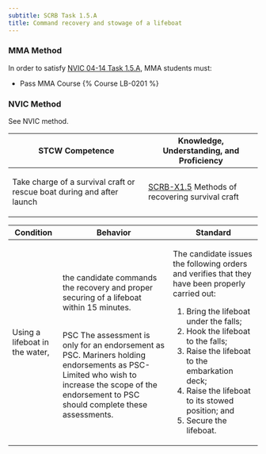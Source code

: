 ```yaml
---
subtitle: SCRB Task 1.5.A 
title: Command recovery and stowage of a lifeboat
---
```



### MMA Method

In order to satisfy  [NVIC 04-14  Task  1.5.A](/stcw23/assets/images/nvic-04-14.pdf), MMA students must:

* Pass MMA Course {% Course LB-0201 %}


### NVIC Method

<a onclick="togglevisibility('nvic_methods')" >See NVIC method.</a>

<div id='nvic_methods' class='hide'>

<table>
<thead>
<tr>
<th class='forty'> STCW Competence </th>
<th class='sixty'> Knowledge, Understanding, and Proficiency </th>
</tr>
</thead>




<tbody>
<tr><td markdown='1'>

Take charge of a survival craft or rescue boat during and after launch

</td><td markdown='1'>

[SCRB-X1.5](../../tables/621.html#SCRB-X1.5) Methods of recovering survival craft

</td></tr>


</tbody>
</table>


<table>
<thead>
<tr><th class='twenty'>  Condition </th><th class='twenty'> Behavior </th><th  class='sixty'>Standard </th></tr>
</thead>
<tbody >



<tr><td markdown='1'>

Using a lifeboat in the water,

</td><td markdown='1'>

the candidate commands the recovery and proper securing of a lifeboat within 15 minutes.

<br>

<div class="tooltip">PSC
<span class="tooltiptext">
The assessment is only for an endorsement as PSC. Mariners holding endorsements as PSC-Limited who wish to increase the scope of the endorsement to PSC should complete these assessments.
</span>
</div>


</td><td markdown='1'>

The candidate issues the following orders and verifies that they have been properly carried out:

1. Bring the lifeboat under the falls;
2. Hook the lifeboat to the falls;
3. Raise the lifeboat to the embarkation deck;
4. Raise the lifeboat to its stowed position; and 
5. Secure the lifeboat. 

</td></tr>
</tbody>
</table>
</div>
